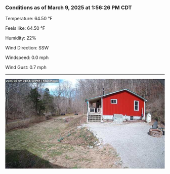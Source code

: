 ### Conditions as of March 9, 2025 at 1:56:26 PM CDT 

Temperature: 64.50 &deg;F

Feels like: 64.50 &deg;F

Humidity: 22%

Wind Direction: SSW

Windspeed: 0.0 mph

Wind Gust: 0.7 mph

---

<img src="./images/latest.jpeg"/>

